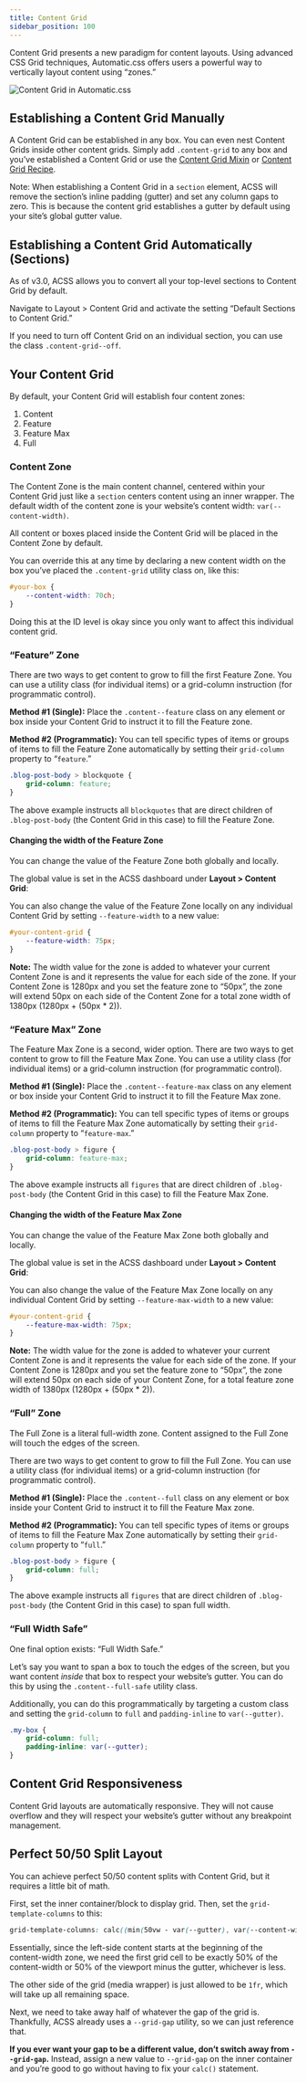 ```yaml
---
title: Content Grid
sidebar_position: 100
---
```


Content Grid presents a new paradigm for content layouts. Using advanced CSS Grid techniques, Automatic.css offers users a powerful way to vertically layout content using “zones.”

![Content Grid in Automatic.css](img/Content-Grid.webp)

## Establishing a Content Grid Manually

A Content Grid can be established in any box. You can even nest Content Grids inside other content grids. Simply add `.content-grid` to any box and you’ve established a Content Grid or use the [Content Grid Mixin](https://automaticcss.com/docs/content-grid-mixin/) or [Content Grid Recipe](https://automaticcss.com/docs/content-grid-recipe/).

Note: When establishing a Content Grid in a `section` element, ACSS will remove the section’s inline padding (gutter) and set any column gaps to zero. This is because the content grid establishes a gutter by default using your site’s global gutter value.

## Establishing a Content Grid Automatically (Sections)

As of v3.0, ACSS allows you to convert all your top-level sections to Content Grid by default.

Navigate to Layout > Content Grid and activate the setting “Default Sections to Content Grid.”

If you need to turn off Content Grid on an individual section, you can use the class `.content-grid--off`.

## Your Content Grid

By default, your Content Grid will establish four content zones:

1.  Content
2.  Feature
3.  Feature Max
4.  Full

### Content Zone

The Content Zone is the main content channel, centered within your Content Grid just like a `section` centers content using an inner wrapper. The default width of the content zone is your website’s content width: `var(--content-width)`.

All content or boxes placed inside the Content Grid will be placed in the Content Zone by default.

You can override this at any time by declaring a new content width on the box you’ve placed the `.content-grid` utility class on, like this:

```CSS
#your-box {
    --content-width: 70ch;
}
```

Doing this at the ID level is okay since you only want to affect this individual content grid.

### “Feature” Zone

There are two ways to get content to grow to fill the first Feature Zone. You can use a utility class (for individual items) or a grid-column instruction (for programmatic control).

**Method #1 (Single):** Place the `.content--feature` class on any element or box inside your Content Grid to instruct it to fill the Feature zone.

**Method #2 (Programmatic):** You can tell specific types of items or groups of items to fill the Feature Zone automatically by setting their `grid-column` property to “`feature`.”

```CSS
.blog-post-body > blockquote {
    grid-column: feature;
}
```

The above example instructs all `blockquotes` that are direct children of `.blog-post-body` (the Content Grid in this case) to fill the Feature Zone.

#### Changing the width of the Feature Zone

You can change the value of the Feature Zone both globally and locally.

The global value is set in the ACSS dashboard under **Layout > Content Grid**:

You can also change the value of the Feature Zone locally on any individual Content Grid by setting `--feature-width` to a new value:

```CSS
#your-content-grid {
    --feature-width: 75px;
}
```

**Note:** The width value for the zone is added to whatever your current Content Zone is and it represents the value for each side of the zone. If your Content Zone is 1280px and you set the feature zone to “50px”, the zone will extend 50px on each side of the Content Zone for a total zone width of 1380px (1280px + (50px \* 2)).

### “Feature Max” Zone

The Feature Max Zone is a second, wider option. There are two ways to get content to grow to fill the Feature Max Zone. You can use a utility class (for individual items) or a grid-column instruction (for programmatic control).

**Method #1 (Single):** Place the `.content--feature-max` class on any element or box inside your Content Grid to instruct it to fill the Feature Max zone.

**Method #2 (Programmatic):** You can tell specific types of items or groups of items to fill the Feature Max Zone automatically by setting their `grid-column` property to “`feature-max`.”

```CSS
.blog-post-body > figure {
    grid-column: feature-max;
}
```

The above example instructs all `figures` that are direct children of `.blog-post-body` (the Content Grid in this case) to fill the Feature Max Zone.

#### Changing the width of the Feature Max Zone

You can change the value of the Feature Max Zone both globally and locally.

The global value is set in the ACSS dashboard under **Layout > Content Grid**:

You can also change the value of the Feature Max Zone locally on any individual Content Grid by setting `--feature-max-width` to a new value:

```CSS
#your-content-grid {
    --feature-max-width: 75px;
}
```

**Note:** The width value for the zone is added to whatever your current Content Zone is and it represents the value for each side of the zone. If your Content Zone is 1280px and you set the feature zone to “50px”, the zone will extend 50px on each side of your Content Zone, for a total feature zone width of 1380px (1280px + (50px \* 2)).

### “Full” Zone

The Full Zone is a literal full-width zone. Content assigned to the Full Zone will touch the edges of the screen.

There are two ways to get content to grow to fill the Full Zone. You can use a utility class (for individual items) or a grid-column instruction (for programmatic control).

**Method #1 (Single):** Place the `.content--full` class on any element or box inside your Content Grid to instruct it to fill the Feature Max zone.

**Method #2 (Programmatic):** You can tell specific types of items or groups of items to fill the Feature Max Zone automatically by setting their `grid-column` property to “`full`.”

```CSS
.blog-post-body > figure {
    grid-column: full;
}
```

The above example instructs all `figures` that are direct children of `.blog-post-body` (the Content Grid in this case) to span full width.

### “Full Width Safe”

One final option exists: “Full Width Safe.”

Let’s say you want to span a box to touch the edges of the screen, but you want content _inside_ that box to respect your website’s gutter. You can do this by using the `.content--full-safe` utility class.

Additionally, you can do this programmatically by targeting a custom class and setting the `grid-column` to `full` and `padding-inline` to `var(--gutter)`.

```CSS
.my-box {
    grid-column: full;
    padding-inline: var(--gutter);
}
```

## Content Grid Responsiveness

Content Grid layouts are automatically responsive. They will not cause overflow and they will respect your website’s gutter without any breakpoint management.

## Perfect 50/50 Split Layout

You can achieve perfect 50/50 content splits with Content Grid, but it requires a little bit of math.

First, set the inner container/block to display grid. Then, set the `grid-template-columns` to this:

```CSS
grid-template-columns: calc((min(50vw - var(--gutter), var(--content-width) / 2)) - (var(--grid-gap) / 2)) minmax(0, 1fr);
```

Essentially, since the left-side content starts at the beginning of the content-width zone, we need the first grid cell to be exactly 50% of the content-width or 50% of the viewport minus the gutter, whichever is less.

The other side of the grid (media wrapper) is just allowed to be `1fr`, which will take up all remaining space.

Next, we need to take away half of whatever the gap of the grid is. Thankfully, ACSS already uses a `--grid-gap` utility, so we can just reference that.

**If you ever want your gap to be a different value, don’t switch away from `--grid-gap`.** Instead, assign a new value to `--grid-gap` on the inner container and you’re good to go without having to fix your `calc()` statement.
